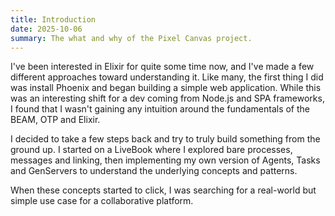 ```yaml
---
title: Introduction
date: 2025-10-06
summary: The what and why of the Pixel Canvas project.
---
```


I've been interested in Elixir for quite some time now, and I've made a few different approaches toward understanding it. Like many, the first thing I did was install Phoenix and began building a simple web application. While this was an interesting shift for a dev coming from Node.js and SPA frameworks, I found that I wasn't gaining any intuition around the fundamentals of the BEAM, OTP and Elixir.

I decided to take a few steps back and try to truly build something from the ground up. I started on a LiveBook where I explored bare processes, messages and linking, then implementing my own version of Agents, Tasks and GenServers to understand the underlying concepts and patterns.

When these concepts started to click, I was searching for a real-world but simple use case for a collaborative platform.
